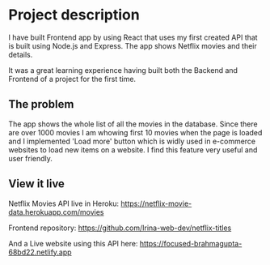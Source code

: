 # Project description

I have built Frontend app by using React that uses my first created API that is built using Node.js and Express.
The app shows Netflix movies and their details.

It was a great learning experience having built both the Backend and Frontend of a project for the first time.

## The problem

The app shows the whole list of all the movies in the database. Since there are over 1000 movies I am whowing first 10 movies when the page is loaded and I implemented 'Load more' button which is widly used in e-commerce websites to load new items on a website. I find this feature very useful and user friendly.

## View it live

Netflix Movies API live in Heroku: https://netflix-movie-data.herokuapp.com/movies

Frontend repository: https://github.com/Irina-web-dev/netflix-titles

And a Live website using this API here: https://focused-brahmagupta-68bd22.netlify.app